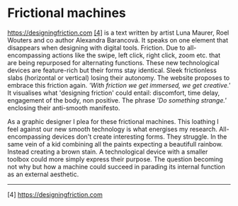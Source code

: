 # Frictional machines



https://designingfriction.com <a href="https://designingfriction.com" target=“_blank”>[4]</a> is a text written by artist Luna Maurer, Roel Wouters and co author Alexandra Barancová. It speaks on one element that disappears when 
designing with digital tools. Friction. Due to all-encompassing actions like the swipe, left click, right click, zoom etc. that are being repurposed for alternating functions. 
These new technological devices are feature-rich but their forms stay identical. Sleek frictionless slabs (horizontal or vertical) losing their autonomy.
The website proposes to embrace this friction again. *'With friction we get immersed, we get creative.'* It visualises what 'designing friction' could entail: discomfort, time delay, engagement of the body, 
non positive. The phrase *'Do something strange.'* enclosing their anti-smooth manifesto. 



As a graphic designer I plea for these frictional machines. This loathing I feel against our new smooth technology is what energises my research. All-encompassing devices don't create interesting forms. They struggle.
In the same vein of a kid combining all the paints expecting a beautifull rainbow. Instead creating a brown stain. A technological device with a smaller toolbox could more simply express their purpose.
The question becoming not why but how a machine could succeed in parading its internal function as an external aesthetic.

---

[4] https://designingfriction.com
